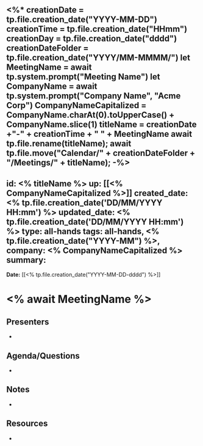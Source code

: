 <%* 
creationDate = tp.file.creation_date("YYYY-MM-DD")
creationTime = tp.file.creation_date("HHmm")
creationDay = tp.file.creation_date("dddd")
creationDateFolder = tp.file.creation_date("YYYY/MM-MMMM/")
let MeetingName = await tp.system.prompt("Meeting Name")
let CompanyName = await tp.system.prompt("Company Name", "Acme Corp")
CompanyNameCapitalized = CompanyName.charAt(0).toUpperCase() + CompanyName.slice(1)
titleName = creationDate +"-" + creationTime + " " + MeetingName
await tp.file.rename(titleName);
await tp.file.move("Calendar/" + creationDateFolder + "/Meetings/" + titleName);
-%>
---
id: <% titleName %>
up: [[<% CompanyNameCapitalized %>]]
created_date: <% tp.file.creation_date('DD/MM/YYYY HH:mm') %>
updated_date: <% tp.file.creation_date('DD/MM/YYYY HH:mm') %>
type: all-hands
tags: all-hands, <% tp.file.creation_date("YYYY-MM") %>,
company: <% CompanyNameCapitalized %>
summary: 
---

**Date:** [[<% tp.file.creation_date("YYYY-MM-DD-dddd") %>]]

# <% await MeetingName %>

## Presenters

- 

## Agenda/Questions

- 

## Notes

- 

## Resources

- 
